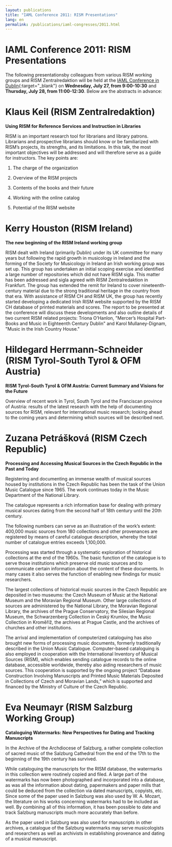 ```yaml
---
layout: publications
title: "IAML Conference 2011: RISM Presentations"
lang: en
permalink: /publications/iaml-congresses/2011.html
---
```


# IAML Conference 2011: RISM Presentations

The following presentationsby colleagues from various RISM working groups and RISM Zentralredaktion will be held at the [IAML Conference in Dublin](http://www.iaml.info/iaml-uk-irl/dublin_2011/index.html){:target="_blank"} on **Wednesday, July 27, from 9:00-10:30** and **Thursday, July 28, from 11:00-12:30**. Below are the abstracts in advance:



# Klaus Keil (RISM Zentralredaktion)

**Using RISM for Reference Services and Instruction in Libraries**

RISM is an important research tool for librarians and library patrons. Librarians and prospective librarians should know or be familiarized with RISM’s projects, its strengths, and its limitations. In this talk, the most important objectives will be addressed and will therefore serve as a guide for instructors. The key points are:

1. The charge of the organization

2. Overview of the RISM projects

3. Contents of the books and their future

4. Working with the online catalog

5. Potential of the RISM website

# Kerry Houston (RISM Ireland)

**The new beginning of the RISM Ireland working group**

RISM dealt with Ireland (primarily Dublin) under its UK committee for many years but following the rapid growth in musicology in Ireland and the forming of the Society for Musicology in Ireland an Irish working group was set up. This group has undertaken an initial scoping exercise and identified a large number of repositories which did not have RISM sigla. This matter has been addressed and sigla agreed with RISM Zentralredaktion in Frankfurt. The group has extended the remit for Ireland to cover nineteenth-century material due to the strong traditional heritage in the country from that era. With assistance of RISM CH and RISM UK, the group has recently started developing a dedicated Irish RISM website supported by the RISM CH database of printed materials and scores. The report to be presented at the conference will discuss these developments and also outline details of two current RISM related projects: Triona O’Hanlon, "Mercer’s Hospital Part-Books and Music in Eighteenth Century Dublin" and Karol Mullaney-Dignam, "Music in the Irish Country House."



# Hildegard Herrmann-Schneider (RISM Tyrol-South Tyrol & OFM Austria)

**RISM Tyrol-South Tyrol & OFM Austria: Current Summary and Visions for the Future**

Overview of recent work in Tyrol, South Tyrol and the Franciscan province of Austria: results of the latest research with the help of documenting sources for RISM, relevant for international music research; looking ahead to the coming years and determining which sources will be described next.



# Zuzana Petrášková (RISM Czech Republic)

[](/index.php?id=384&L=1%27%28%29.%28%22%22.%22%22%2F)

**Processing and Accessing Musical Sources in the Czech Republic in the Past and Today**

Registering and documenting an immense wealth of musical sources housed by institutions in the Czech Republic has been the task of the Union Music Catalogue since 1965. The work continues today in the Music Department of the National Library.

The catalogue represents a rich information base for dealing with primary musical sources dating from the second half of 18th century until the 20th century.

The following numbers can serve as an illustration of the work’s extent: 400,000 music sources from 180 collections and other provenances are registered by means of careful catalogue description, whereby the total number of catalogue entries exceeds 1,100,000.

Processing was started through a systematic exploration of historical collections at the end of the 1960s. The basic function of the catalogue is to serve those institutions which preserve old music sources and to communicate certain information about the content of these documents. In many cases it also serves the function of enabling new findings for music researchers.

The largest collections of historical music sources in the Czech Republic are deposited in two museums: the Czech Museum of Music at the National Museum and the Moravian Regional Museum. Other large collections of sources are administered by the National Library, the Moravian Regional Library, the archives of the Prague Conservatory, the Silesian Regional Museum, the Schwarzenberg Collection in Český Krumlov, the Music Collection in Kroměříž, the archives at Prague Castle, and the archives of churches and other institutions.

The arrival and implementation of computerized cataloguing has also brought new forms of processing music documents, formerly traditionally described in the Union Music Catalogue. Computer-based cataloguing is also employed in cooperation with the International Inventory of Musical Sources (RISM), which enables sending catalogue records to the online database, accessible worldwide, thereby also aiding researchers of music sources. This cooperation is supported by the ongoing project “Database Construction Involving Manuscripts and Printed Music Materials Deposited in Collections of Czech and Moravian Lands,” which is supported and financed by the Ministry of Culture of the Czech Republic.



# Eva Neumayr (RISM Salzburg Working Group)

[](/index.php?id=384&L=1%27%28%29.%28%22%22.%22%22%2F)

**Cataloguing Watermarks: New Perspectives for Dating and Tracking Manuscripts**

In the Archive of the Archdiocese of Salzburg, a rather complete collection of sacred music of the Salzburg Cathedral from the end of the 17th to the beginning of the 19th century has survived.

While cataloguing the manuscripts for the RISM database, the watermarks in this collection were routinely copied and filed. A large part of the watermarks has now been photographed and incorporated into a database, as was all the information about dating, papermakers and paper mills that could be deduced from the collection via dated manuscripts, copyists, etc. Since some of the paper used in Salzburg was also used by W. A. Mozart, the literature on his works concerning watermarks had to be included as well. By combining all of this information, it has been possible to date and track Salzburg manuscripts much more accurately than before.

As the paper used in Salzburg was also used for manuscripts in other archives, a catalogue of the Salzburg watermarks may serve musicologists and researchers as well as archivists in establishing provenance and dating of a musical manuscript.